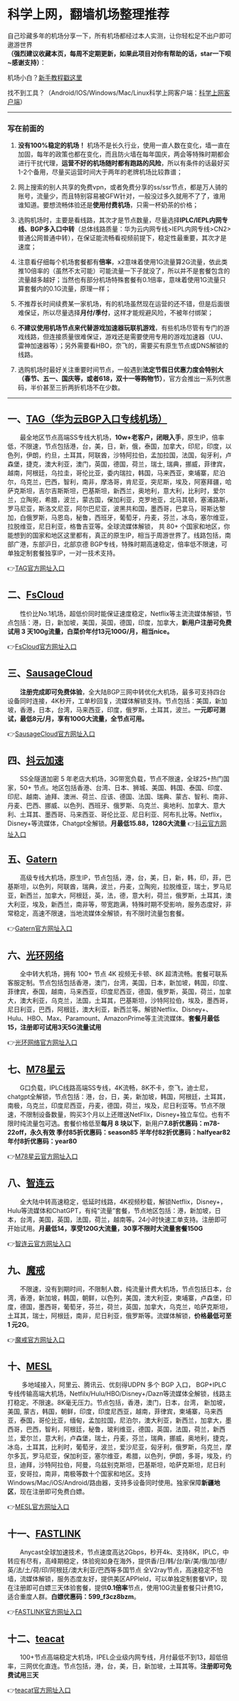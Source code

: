 # 科学上网，翻墙机场整理推荐

自己珍藏多年的机场分享一下，所有机场都经过本人实测，让你轻松足不出户即可遨游世界   
**（强烈建议收藏本页，每周不定期更新，如果此项目对你有帮助的话，star一下呗~感谢支持）**：

机场小白？[新手教程戳这里](https://github.com/Ghost-Clocker/V2raySSSSRShare/tree/main/%E6%96%B0%E6%89%8B%E4%BD%BF%E7%94%A8%E6%95%99%E7%A8%8B)

找不到工具？（Android/IOS/Windows/Mac/Linux科学上网客户端：[科学上网客户端](https://github.com/Ghost-Clocker/V2raySSSSRShare/blob/main/%E7%A7%91%E5%AD%A6%E4%B8%8A%E7%BD%91%E5%AE%A2%E6%88%B7%E7%AB%AF%EF%BC%8C%E9%9C%80%E8%A6%81%E8%87%AA%E5%8F%96.md)）

------
### 写在前面的
1. **没有100%稳定的机场！** 机场不是长久行业，使用一直人数在变化，墙一直在加固，每年的政策也都在变化，而且防火墙在每年国庆，两会等特殊时期都会进行干扰代理，**运营不好的机场随时都有跑路的风险**，所以有条件的话最好买1-2个备用，尽量买运营时间大于两年的老牌机场比较靠谱；
 
2. 网上搜索的别人共享的免费vpn，或者免费分享的ss/ssr节点，都是万人骑的账号，流量少，而且特别容易被GFW针对，一般没过多久就用不了了，谁用谁知道。要想流畅体验还是**使用付费机场**，只需一杯奶茶的价格；

3. 选购机场时，主要是看线路，其次才是节点数量，尽量选择**IPLC/IEPL内网专线、BGP多入口中转**（总体线路质量：华为云内网专线>IEPL内网专线>CN2>普通公网普通中转），在保证能流畅看视频前提下，稳定性最重要，其次才是速度；

4. 注意看仔细每个机场套餐都有**倍率**，x2意味着使用1G流量算2G流量，依此类推10倍率的（虽然不太可能）可能流量一下子就没了，所以并不是套餐包含的流量越多越好；当然也有部分机场特殊套餐有0.1倍率，意味着使用1G流量只算套餐内的0.1G流量，原理一样；

5. 不推荐长时间续费某一家机场，有的机场虽然现在运营的还不错，但是后面很难保证，所以尽量选择**月付/季付**，这样才能规避风险，不被年付绑架；

6. **不建议使用机场节点来代替游戏加速器玩联机游戏**，有些机场尽管有专门的游戏线路，但连接质量很难保证，游戏还是需要使用专用的游戏加速器（UU、雷神加速器等）；另外需要看HBO，奈飞的，需要买有原生节点或DNS解锁的线路。

7. 选购机场时最好关注重要时间节点，一般遇到**法定节假日优惠力度会特别大（春节、五一、国庆等，或者618，双十一等购物节）**，官方会推出一系列优惠码，半价甚至三折两折机场不在少数。

------

## 一、[TAG（华为云BGP入口专线机场）](https://tagss.pro/#/auth/uymBgx8S)

&emsp;&emsp;最全地区节点高端SS专线大机场，**10w+老客户，闭眼入手**，原生IP，倍率低，不限速，节点包括港，台，美，日，新，俄，泰国，加拿大，印尼，印度，以色列，伊朗，约旦，土耳其，阿联酋，沙特阿拉伯，孟加拉国，法国，匈牙利，卢森堡，捷克，澳大利亚，澳门，英国，德国，荷兰，瑞士, 瑞典，挪威，菲律宾，越南，阿根廷，乌拉圭，哥伦比亚，委内瑞拉，韩国，马来西亚，柬埔寨，尼泊尔，乌克兰，巴西，智利，南非，摩洛哥，肯尼亚，突尼斯，埃及，阿塞拜疆，哈萨克斯坦，吉尔吉斯斯坦，巴基斯坦，新西兰，奥地利，意大利，比利时，爱尔兰，立陶宛，希腊，波兰，蒙古国，保加利亚，克罗地亚，北马其顿，塞浦路斯，罗马尼亚，斯洛文尼亚，阿尔巴尼亚，波黑共和国，墨西哥，巴拿马，哥斯达黎加，白俄罗斯，马恩岛，秘鲁，西班牙，葡萄牙，丹麦，芬兰，冰岛，塞尔维亚，拉脱维亚，尼日利亚，格鲁吉亚等。全球流媒体解锁， 共 80+ 个国家和地区，你能想到的国家和地区这里都有，真正的原生IP，相当于周游世界了。线路包括，南部广港，东部沪日，北部京德 BGP专线，特殊时期高速稳定，倍率低不限速，可单独定制套餐独享IP，一对一技术支持。

👉[TAG官方网址入口](https://tagss.pro/#/auth/uymBgx8S)


## 二、[FsCloud](https://dash.996cloud.top/#/register?code=rsFPPHnq)

&emsp;&emsp;性价比No.1机场，超低价同时能保证速度稳定，Netflix等主流流媒体解锁，节点包括：港，日，新加坡，美国，英国，德国，印度，加拿大，**新用户注册可免费试用 3 天100g流量，白菜价年付13元100G/月，相当nice。**

👉[FsCloud官方网址入口](https://dash.996cloud.top/#/register?code=rsFPPHnq)


## 三、[SausageCloud](https://reborn.kaochang.ltd/#/register?code=dx2i5cif)

&emsp;&emsp;**注册完成即可免费体验**，全大陆BGP三网中转优化大机场，最多可支持四台设备同时连接，4K秒开，工单秒回复，流媒体解锁支持。节点包括：美国，新加坡，香港，日本，台湾，马来西亚，印度，俄罗斯，土耳其，波兰。**一元即可测试，最低8元/月，享有100G大流量，全节点可用。**

👉[SausageCloud官方网址入口](https://reborn.kaochang.ltd/#/register?code=dx2i5cif)


## 四、[抖云加速](https://douyun.biz/#/register?code=1H1sqlEt)
&emsp;&emsp;SS全隧道加密 5 年老店大机场，3G带宽负载，节点不限速，全球25+热门国家，50+ 节点。地区包括香港、台湾、日本、狮城、美国、韩国、泰国、印度、印尼、越南、迪拜、澳洲、荷兰、应该、德国、法国、瑞典、蒙古、智利、南非、丹麦、巴西、挪威、以色列、西班牙、俄罗斯、乌克兰、奥地利、加拿大、意大利、土耳其、墨西哥、马来西亚、哥伦比亚、尼日利亚、阿布扎比等。Netflix，Disney+等流媒体，Chatgpt全解锁。**月最低15.88，128G大流量**
👉[抖云官方网址入口](https://douyun.biz/#/register?code=1H1sqlEt)


## 五、[Gatern](https://shuttle.gt-in.com/aff.php?aff=2437)

&emsp;&emsp;高级专线大机场，原生IP，节点包括，港，台，美，日，新，韩，印，菲，巴基斯坦，以色列，阿联酋，瑞典，波兰，丹麦，立陶宛，拉脱维亚，瑞士，罗马尼亚，新西兰，加拿大，阿根廷，英，法，德，意大利，荷兰，俄罗斯，土耳其，澳大利亚，埃及，新西兰，南非等，带宽跑满，特殊时期不受影响，服务态度好，非常稳定，高速不限速，当地流媒体全解锁，有不限时流量包套餐。

👉[Gatern官方网址入口](https://shuttle.gt-all.com/aff.php?aff=2437)


## 六、[光环网络](https://cloud.halo.do/auth/signup?referrer=tKEvsIWT)

&emsp;&emsp;全中转大机场，拥有 100+ 节点 4K 视频无卡顿、8K 超清流畅。套餐可联系客服定制。节点包括包括香港，澳门，台湾，美国，日本，新加坡，韩国，印度、菲律宾，泰国，越南，马来西亚，印度尼西亚，德国，俄罗斯，英国，荷兰，加拿大，澳大利亚，乌克兰，法国，土耳其，巴基斯坦，沙特阿拉伯，埃及，墨西哥，尼日利亚，巴西，阿根廷，澳大利亚，新西兰等。解锁Netflix、Disney+、Hulu、HBO、Max、Paramount、AmazonPrime等主流流媒体。**套餐月最低15，注册即可试用3天5G流量试用**

👉[光环网络官方网址入口](https://cloud.halo.do/auth/signup?referrer=tKEvsIWT)


## 七、[M78星云](https://m78.at/#/register?code=FBpboMz4)

&emsp;&emsp;G口负载，IPLC线路高端SS专线，4K流畅，8K不卡，奈飞，迪士尼，chatgpt全解锁，节点包括：港，台，日，美，新加坡，韩国，阿根廷，土耳其，南极，乌克兰，印度尼西亚，丹麦，德国，荷兰，埃及，尼日利亚等。节点不限速，不限制设备数量，购买3个月以上还赠送NetFlix，Disney+独立车位。也有不限时纯流量包可选。套餐价格低至**每月 8 块以下**，新用户**7.8折优惠码：m78-22off，永久有效 季付85折优惠码：season85 半年付82折优惠码：halfyear82 年付8折优惠码：year80**

👉[M78星云官方网址入口](https://m78.at/#/register?code=FBpboMz4)


## 八、[智连云](https://xinzhilian.xyz/register?code=7wOIOjnh)

&emsp;&emsp;全大陆中转高速稳定，低延时线路，4K视频秒载，解锁Netflix，Disney+，Hulu等流媒体和ChatGPT，有纯“流量”套餐，节点地区包括：港，新加坡，日本，台湾，美国，英国，法国，荷兰，越南等。24小时快速工单支持。注册即可开始试用。**月最低14，享受120G大流量，30享不限时大流量套餐150G**

👉[智连云官方网址入口](https://xinzhilian.xyz/register?code=7wOIOjnh)


## 九、[魔戒](https://mojie.co/register?aff=kaPXUS5U)

&emsp;&emsp;不限速，没有到期时间，不限制人数，纯流量计费大机场，节点包括日本，台湾，香港，新加坡，韩国，朝鲜，以色列，美国，澳大利亚，柬埔寨，卢森堡，印度，德国，墨西哥，葡萄牙，芬兰，荷兰，英国，加拿大，乌克兰，哈萨克斯坦，土耳其，瑞士，阿根廷，南非，尼日利亚，俄罗斯等。流媒体解锁，**价格最低可至 1 元2G**。

👉[魔戒官方网址入口](https://mojie.co/register?aff=kaPXUS5U)


## 十、[MESL](https://in.mesl.cloud/#/register?code=hRteYPbP)

&emsp;&emsp; 多地域接入，阿里云、腾讯云、优刻得UDPN 多个 BGP 入口， BGP+IPLC专线传输高端大机场，Netfilx/Hulu/HBO/Disney+/Dazn等流媒体全解锁，线路主打稳定。不限速。8K毫无压力。节点包括，香港，澳门，日本，台湾， 新加坡，美国, 蒙古，韩国，朝鲜，印度，印度尼西亚，越南，菲律宾，柬埔寨，马来西亚，泰国，哥伦比亚，缅甸，孟加拉国，尼泊尔，澳大利亚，新西兰，加拿大，墨西哥，巴西，智利，阿根廷，秘鲁，玻利维亚，德国，英国，法国，荷兰，新西兰，爱尔兰，意大利，卢森堡，瑞士，丹麦，芬兰，瑞典，挪威，奥地利，捷克，冰岛，土耳其，比利时，葡萄牙，波兰，爱沙尼亚，匈牙利，俄罗斯，乌克兰，摩尔多瓦，罗马尼亚，保加利亚，塞尔维亚，希腊，以色列，伊朗，多哥，埃及，约旦，迪拜，沙特阿拉伯，阿曼，乌兹别克斯坦，巴基斯坦，哈萨克斯坦，尼日利亚，安哥拉，南非，南极等数十个国家和地区。支持Windows/Mac/iOS/Android/路由器，支持多设备同时使用。独家保障**新疆地区**，现在注册即可免费白嫖。

👉[MESL官方网址入口](https://in.mesl.cloud/#/register?code=hRteYPbP)


## 十一、[FASTLINK](https://flafflnk01.flaff9.cc/auth/register?code=dzyz)

&emsp;&emsp;Anycast全球加速技术，节点速度高达2Gbps，秒开4k、支持8K，IPLC，中转应有尽有，高峰期稳定，体验宛如身在海外，提供香/日/韩/台/新/美/俄/加/德/英/法/土/荷/印/阿根廷/澳大利亚/巴西等多国节点 全V2ray节点，高速稳定不怕墙，流媒体解锁，服务态度友好，提供美区APPleId，可以单独定制套餐VIP，现在注册即可白嫖三天体验套餐，提供**0.1倍率**节点，使用10G流量套餐只计费1G，适合重度人群。**白嫖优惠码：599_f3cz8bzm**。

👉[FASTLINK官方网址入口](https://flafflnk01.flaff9.cc/auth/register?code=dzyz)


## 十二、[teacat](https://teacat.cloud/#/register?code=H3L7bmCz)

&emsp;&emsp;100+节点高端稳定大机场，IPEL企业级内网专线，月付最低不到13，超低倍率，三网优化直连。节点包括，港，台，美，日，新加坡，土耳其等。**注册即可免费试用三天**

👉[teacat官方网址入口](https://teacat.cloud/#/register?code=H3L7bmCz)  



